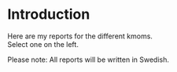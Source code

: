 Introduction
===============================

Here are my reports for the different kmoms.  
Select one on the left.

Please note: All reports will be written in Swedish.
